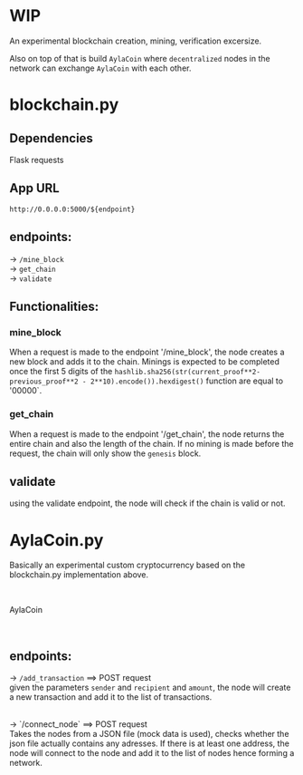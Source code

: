 # WIP


An experimental blockchain creation, mining, verification excersize.

Also on top of that is build `AylaCoin` where `decentralized` nodes in the network can exchange `AylaCoin` with each other.

# blockchain.py 

## Dependencies
Flask
requests

## App URL

`http://0.0.0.0:5000/${endpoint}`

## endpoints:
-> `/mine_block`
<br/>
-> `get_chain`
<br/>
-> `validate`


## Functionalities:

### mine_block

When a request is made to the endpoint '/mine_block', the node creates a new block and adds it to the chain. Minings is expected to be completed once the first 5 digits of the `hashlib.sha256(str(current_proof**2-previous_proof**2 - 2**10).encode()).hexdigest()` function are equal to '00000`.


### get_chain

When a request is made to the endpoint '/get_chain', the node returns the entire chain and also the length of the chain. If no mining is made before the request, the chain will only show the `genesis` block.


## validate

using the validate endpoint, the node will check if the chain is valid or not.






# AylaCoin.py 


<p> Basically an experimental custom cryptocurrency based on the blockchain.py implementation above. </p>

</br>

AylaCoin

</br>


## endpoints:
-> `/add_transaction`  ==> POST request
<br/>
given the parameters `sender` and `recipient` and `amount`, the node will create a new transaction and add it to the list of transactions.

<br/>
-> `/connect_node`  ==> POST request
<br/>
Takes the nodes from a JSON file (mock data is used), checks whether the json file actually contains any adresses. 
If there is at least one address, the node will connect to the node and add it to the list of nodes hence forming a network.
